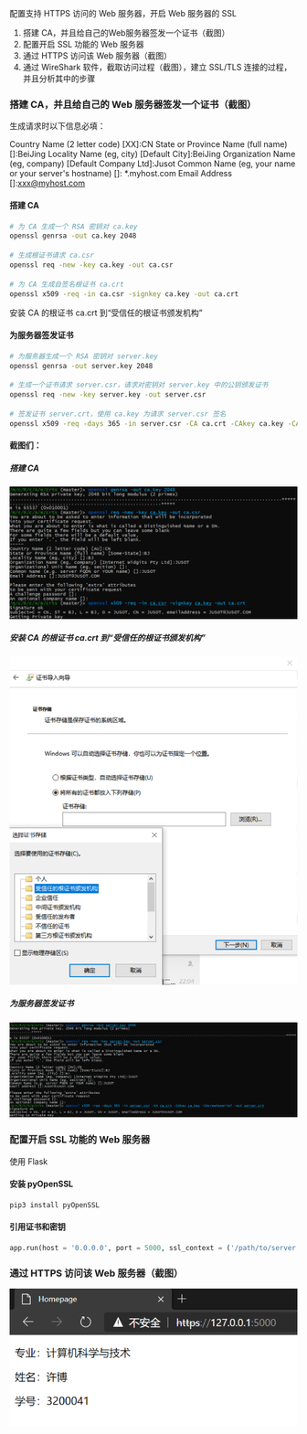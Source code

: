 配置支持 HTTPS 访问的 Web 服务器，开启 Web 服务器的 SSL
1. 搭建 CA，并且给自己的Web服务器签发一个证书（截图）
1. 配置开启 SSL 功能的 Web 服务器
1. 通过 HTTPS 访问该 Web 服务器（截图）
1. 通过 WireShark 软件，截取访问过程（截图），建立 SSL/TLS 连接的过程，并且分析其中的步骤

### 搭建 CA，并且给自己的 Web 服务器签发一个证书（截图）

生成请求时以下信息必填：

Country Name (2 letter code) [XX]:CN
State or Province Name (full name) []:BeiJing
Locality Name (eg, city) [Default City]:BeiJing
Organization Name (eg, company) [Default Company Ltd]:Jusot
Common Name (eg, your name or your server's hostname) []: *.myhost.com
Email Address []:xxx@myhost.com

#### 搭建 CA

```bash
# 为 CA 生成一个 RSA 密钥对 ca.key
openssl genrsa -out ca.key 2048

# 生成根证书请求 ca.csr
openssl req -new -key ca.key -out ca.csr

# 为 CA 生成自签名根证书 ca.crt
openssl x509 -req -in ca.csr -signkey ca.key -out ca.crt
```

安装 CA 的根证书 ca.crt 到“受信任的根证书颁发机构”

#### 为服务器签发证书
```bash
# 为服务器生成一个 RSA 密钥对 server.key
openssl genrsa -out server.key 2048

# 生成一个证书请求 server.csr，请求对密钥对 server.key 中的公钥颁发证书
openssl req -new -key server.key -out server.csr

# 签发证书 server.crt，使用 ca.key 为请求 server.csr 签名
openssl x509 -req -days 365 -in server.csr -CA ca.crt -CAkey ca.key -CAcreateserial -out server.crt
```

#### 截图们：

##### 搭建 CA

![](screenshots/1.jpg)

##### 安装 CA 的根证书 ca.crt 到“受信任的根证书颁发机构”

![](screenshots/2.jpg)

##### 为服务器签发证书

![](screenshots/3.jpg)

### 配置开启 SSL 功能的 Web 服务器

使用 Flask

#### 安装 pyOpenSSL

```bash
pip3 install pyOpenSSL
```

#### 引用证书和密钥

```python
app.run(host = '0.0.0.0', port = 5000, ssl_context = ('/path/to/server.crt', '/path/to/server.key'))
```

### 通过 HTTPS 访问该 Web 服务器（截图）

![](screenshots/4.jpg)
